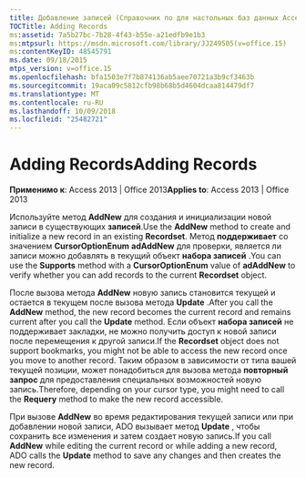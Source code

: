 ```yaml
---
title: Добавление записей (Справочник по для настольных баз данных Access)
TOCTitle: Adding Records
ms:assetid: 7a5b27bc-7b28-4f43-b55e-a21edfb9e1b3
ms:mtpsurl: https://msdn.microsoft.com/library/JJ249505(v=office.15)
ms:contentKeyID: 48545791
ms.date: 09/18/2015
mtps_version: v=office.15
ms.openlocfilehash: bfa1503e7f7b874136ab5aee70721a3b9cf3463b
ms.sourcegitcommit: 19aca09c5812cfb98b68b5d4604dcaa814479df7
ms.translationtype: MT
ms.contentlocale: ru-RU
ms.lasthandoff: 10/09/2018
ms.locfileid: "25482721"
---
```

# <a name="adding-records"></a><span data-ttu-id="5541a-102">Adding Records</span><span class="sxs-lookup"><span data-stu-id="5541a-102">Adding Records</span></span>


<span data-ttu-id="5541a-103">**Применимо к**: Access 2013 | Office 2013</span><span class="sxs-lookup"><span data-stu-id="5541a-103">**Applies to**: Access 2013 | Office 2013</span></span>

<span data-ttu-id="5541a-104">Используйте метод **AddNew** для создания и инициализации новой записи в существующих **записей**.</span><span class="sxs-lookup"><span data-stu-id="5541a-104">Use the **AddNew** method to create and initialize a new record in an existing **Recordset**.</span></span> <span data-ttu-id="5541a-105">Метод **поддерживает** со значением **CursorOptionEnum** **adAddNew** для проверки, является ли записи можно добавлять в текущий объект **набора записей** .</span><span class="sxs-lookup"><span data-stu-id="5541a-105">You can use the **Supports** method with a **CursorOptionEnum** value of **adAddNew** to verify whether you can add records to the current **Recordset** object.</span></span>

<span data-ttu-id="5541a-106">После вызова метода **AddNew** новую запись становится текущей и остается в текущем после вызова метода **Update** .</span><span class="sxs-lookup"><span data-stu-id="5541a-106">After you call the **AddNew** method, the new record becomes the current record and remains current after you call the **Update** method.</span></span> <span data-ttu-id="5541a-107">Если объект **набора записей** не поддерживает закладки, не можно получить доступ к новой записи после перемещения к другой записи.</span><span class="sxs-lookup"><span data-stu-id="5541a-107">If the **Recordset** object does not support bookmarks, you might not be able to access the new record once you move to another record.</span></span> <span data-ttu-id="5541a-108">Таким образом в зависимости от типа вашей текущей позиции, может понадобиться для вызова метода **повторный запрос** для предоставления специальных возможностей новую запись.</span><span class="sxs-lookup"><span data-stu-id="5541a-108">Therefore, depending on your cursor type, you might need to call the **Requery** method to make the new record accessible.</span></span>

<span data-ttu-id="5541a-109">При вызове **AddNew** во время редактирования текущей записи или при добавлении новой записи, ADO вызывает метод **Update** , чтобы сохранить все изменения и затем создает новую запись.</span><span class="sxs-lookup"><span data-stu-id="5541a-109">If you call **AddNew** while editing the current record or while adding a new record, ADO calls the **Update** method to save any changes and then creates the new record.</span></span>

